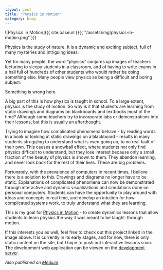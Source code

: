 ```yaml
---
layout: post
title: "Physics in Motion"
category: blog
---
```


![Physics in Motion]({{ site.baseurl }}{{ "/assets/img/physics-in-motion.png" }})

Physics is the study of nature. It is a dynamic and exciting subject, full of many mysteries and intriguing ideas.

Yet for many people, the word "physics" conjures up images of teachers lecturing to sleepy students in a classroom, and of having to write exams in a hall full of hundreds of other students who would rather be doing something else. Many people view physics as being a difficult and boring subject.

Something is wrong here.

A big part of this is how physics is taught in school. To a large extent, physics is the study of motion. So why is it that students are learning from static drawings and diagrams on blackboards and textbooks most of the time? Although some teachers try to incorporate labs or demonstrations into their lessons, but this is usually an afterthought.

Trying to imagine how complicated phenomena behave - by reading words in a book or looking at static drawings on a blackboard - results in many students struggling to understand what is even going on, to no real fault of their own. This causes a snowball effect, where students not only find physics difficult to understand, but they lose interest because only a small fraction of the beauty of physics is shown to them. They abandon learning, and never look back for the rest of their lives. These are big problems.

Fortunately, with the prevalence of computers in recent times, I believe there is a solution to this. Drawings and diagrams no longer have to be static. Explanations of complicated phenomena can now be demonstrated through interactive and dynamic visualizations and simulations done on personal computers. Students can have the opportunity to play around with ideas and concepts in real time, and develop an intuition for how complicated systems work, to truly understand what they are learning.

This is my goal for [Physics in Motion](https://physicsinmotion.ca/) - to create dynamics lessons that allow students to learn physics the way it was meant to be taught: through motion.

If this interests you as well, feel free to check out this project linked in the image above. It is currently in its early stages, and for now, there is only static content on the site, but I hope to push out interactive lessons soon. The development web application can be viewed on the [development server](https://dev.physicsinmotion.ca/).

*Also published on [Medium](https://medium.com/@LeNPaul/physics-in-motion-cb64911c93a4)*
